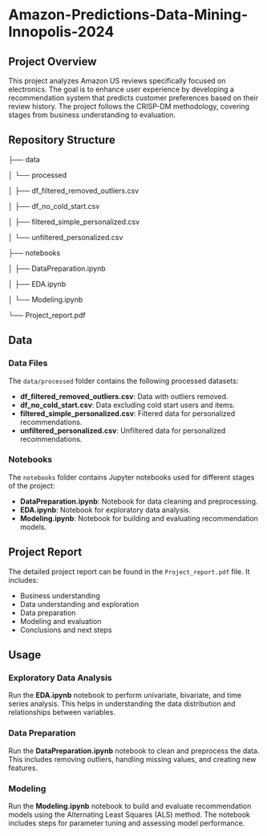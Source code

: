 # Amazon-Predictions-Data-Mining-Innopolis-2024
## Project Overview
This project analyzes Amazon US reviews specifically focused on electronics. The goal is to enhance user experience by developing a recommendation system that predicts customer preferences based on their review history. The project follows the CRISP-DM methodology, covering stages from business understanding to evaluation.

## Repository Structure
├── data

│   └── processed

│       ├── df_filtered_removed_outliers.csv

│       ├── df_no_cold_start.csv

│       ├── filtered_simple_personalized.csv

│       └── unfiltered_personalized.csv

├── notebooks

│   ├── DataPreparation.ipynb

│   ├── EDA.ipynb

│   └── Modeling.ipynb

└── Project_report.pdf

## Data
### Data Files
The `data/processed` folder contains the following processed datasets:
- **df_filtered_removed_outliers.csv**: Data with outliers removed.
- **df_no_cold_start.csv**: Data excluding cold start users and items.
- **filtered_simple_personalized.csv**: Filtered data for personalized recommendations.
- **unfiltered_personalized.csv**: Unfiltered data for personalized recommendations.

### Notebooks
The `notebooks` folder contains Jupyter notebooks used for different stages of the project:
- **DataPreparation.ipynb**: Notebook for data cleaning and preprocessing.
- **EDA.ipynb**: Notebook for exploratory data analysis.
- **Modeling.ipynb**: Notebook for building and evaluating recommendation models.

## Project Report
The detailed project report can be found in the `Project_report.pdf` file. It includes:
- Business understanding
- Data understanding and exploration
- Data preparation
- Modeling and evaluation
- Conclusions and next steps

## Usage
### Exploratory Data Analysis
Run the **EDA.ipynb** notebook to perform univariate, bivariate, and time series analysis. This helps in understanding the data distribution and relationships between variables.

### Data Preparation
Run the **DataPreparation.ipynb** notebook to clean and preprocess the data. This includes removing outliers, handling missing values, and creating new features.

### Modeling
Run the **Modeling.ipynb** notebook to build and evaluate recommendation models using the Alternating Least Squares (ALS) method. The notebook includes steps for parameter tuning and assessing model performance.
